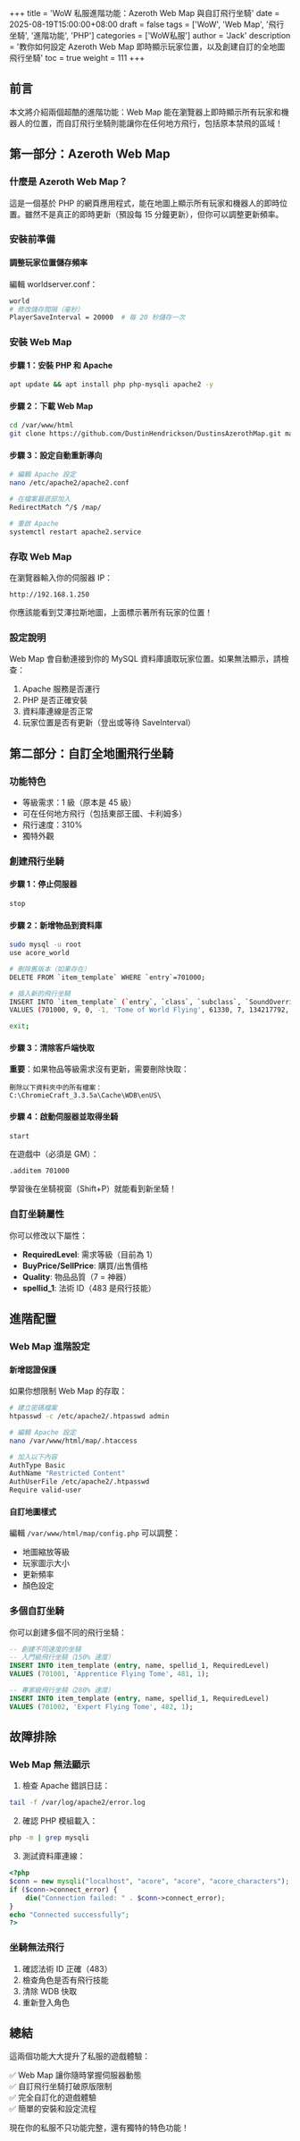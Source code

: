 +++
title = 'WoW 私服進階功能：Azeroth Web Map 與自訂飛行坐騎'
date = 2025-08-19T15:00:00+08:00
draft = false
tags = ['WoW', 'Web Map', '飛行坐騎', '進階功能', 'PHP']
categories = ['WoW私服']
author = 'Jack'
description = '教你如何設定 Azeroth Web Map 即時顯示玩家位置，以及創建自訂的全地圖飛行坐騎'
toc = true
weight = 111
+++

## 前言

本文將介紹兩個超酷的進階功能：Web Map 能在瀏覽器上即時顯示所有玩家和機器人的位置，而自訂飛行坐騎則能讓你在任何地方飛行，包括原本禁飛的區域！

## 第一部分：Azeroth Web Map

### 什麼是 Azeroth Web Map？

這是一個基於 PHP 的網頁應用程式，能在地圖上顯示所有玩家和機器人的即時位置。雖然不是真正的即時更新（預設每 15 分鐘更新），但你可以調整更新頻率。

### 安裝前準備

#### 調整玩家位置儲存頻率

編輯 worldserver.conf：

```bash
world
# 修改儲存間隔（毫秒）
PlayerSaveInterval = 20000  # 每 20 秒儲存一次
```

### 安裝 Web Map

#### 步驟 1：安裝 PHP 和 Apache

```bash
apt update && apt install php php-mysqli apache2 -y
```

#### 步驟 2：下載 Web Map

```bash
cd /var/www/html
git clone https://github.com/DustinHendrickson/DustinsAzerothMap.git map
```

#### 步驟 3：設定自動重新導向

```bash
# 編輯 Apache 設定
nano /etc/apache2/apache2.conf

# 在檔案最底部加入
RedirectMatch ^/$ /map/

# 重啟 Apache
systemctl restart apache2.service
```

### 存取 Web Map

在瀏覽器輸入你的伺服器 IP：

```
http://192.168.1.250
```

你應該能看到艾澤拉斯地圖，上面標示著所有玩家的位置！

### 設定說明

Web Map 會自動連接到你的 MySQL 資料庫讀取玩家位置。如果無法顯示，請檢查：

1. Apache 服務是否運行
2. PHP 是否正確安裝
3. 資料庫連線是否正常
4. 玩家位置是否有更新（登出或等待 SaveInterval）

## 第二部分：自訂全地圖飛行坐騎

### 功能特色

- 等級需求：1 級（原本是 45 級）
- 可在任何地方飛行（包括東部王國、卡利姆多）
- 飛行速度：310%
- 獨特外觀

### 創建飛行坐騎

#### 步驟 1：停止伺服器

```bash
stop
```

#### 步驟 2：新增物品到資料庫

```bash
sudo mysql -u root
use acore_world

# 刪除舊版本（如果存在）
DELETE FROM `item_template` WHERE `entry`=701000;

# 插入新的飛行坐騎
INSERT INTO `item_template` (`entry`, `class`, `subclass`, `SoundOverrideSubclass`, `name`, `displayid`, `Quality`, `Flags`, `FlagsExtra`, `BuyCount`, `BuyPrice`, `SellPrice`, `InventoryType`, `AllowableClass`, `AllowableRace`, `ItemLevel`, `RequiredLevel`, `RequiredSkill`, `RequiredSkillRank`, `requiredspell`, `requiredhonorrank`, `RequiredCityRank`, `RequiredReputationFaction`, `RequiredReputationRank`, `maxcount`, `stackable`, `ContainerSlots`, `stat_type1`, `stat_value1`, `stat_type2`, `stat_value2`, `stat_type3`, `stat_value3`, `stat_type4`, `stat_value4`, `stat_type5`, `stat_value5`, `stat_type6`, `stat_value6`, `stat_type7`, `stat_value7`, `stat_type8`, `stat_value8`, `stat_type9`, `stat_value9`, `stat_type10`, `stat_value10`, `ScalingStatDistribution`, `ScalingStatValue`, `dmg_min1`, `dmg_max1`, `dmg_type1`, `dmg_min2`, `dmg_max2`, `dmg_type2`, `armor`, `holy_res`, `fire_res`, `nature_res`, `frost_res`, `shadow_res`, `arcane_res`, `delay`, `ammo_type`, `RangedModRange`, `spellid_1`, `spelltrigger_1`, `spellcharges_1`, `spellppmRate_1`, `spellcooldown_1`, `spellcategory_1`, `spellcategorycooldown_1`, `spellid_2`, `spelltrigger_2`, `spellcharges_2`, `spellppmRate_2`, `spellcooldown_2`, `spellcategory_2`, `spellcategorycooldown_2`, `spellid_3`, `spelltrigger_3`, `spellcharges_3`, `spellppmRate_3`, `spellcooldown_3`, `spellcategory_3`, `spellcategorycooldown_3`, `spellid_4`, `spelltrigger_4`, `spellcharges_4`, `spellppmRate_4`, `spellcooldown_4`, `spellcategory_4`, `spellcategorycooldown_4`, `spellid_5`, `spelltrigger_5`, `spellcharges_5`, `spellppmRate_5`, `spellcooldown_5`, `spellcategory_5`, `spellcategorycooldown_5`, `bonding`, `description`, `PageText`, `LanguageID`, `PageMaterial`, `startquest`, `lockid`, `Material`, `sheath`, `RandomProperty`, `RandomSuffix`, `block`, `itemset`, `MaxDurability`, `area`, `Map`, `BagFamily`, `TotemCategory`, `socketColor_1`, `socketContent_1`, `socketColor_2`, `socketContent_2`, `socketColor_3`, `socketContent_3`, `socketBonus`, `GemProperties`, `RequiredDisenchantSkill`, `ArmorDamageModifier`, `duration`, `ItemLimitCategory`, `HolidayId`, `ScriptName`, `DisenchantID`, `FoodType`, `minMoneyLoot`, `maxMoneyLoot`, `flagsCustom`, `VerifiedBuild`) 
VALUES (701000, 9, 0, -1, 'Tome of World Flying', 61330, 7, 134217792, 0, 1, 4500000, 4500000, 0, -1, -1, 80, 1, 0, 0, 0, 0, 0, 0, 0, 0, 1, 0, 0, 0, 0, 0, 0, 0, 0, 0, 0, 0, 0, 0, 0, 0, 0, 0, 0, 0, 0, 0, 0, 0, 0, 0, 0, 0, 0, 0, 0, 0, 0, 0, 0, 0, 0, 1000, 0, 0, 483, 0, -1, 0, -1, 0, -1, 31700, 6, 0, 0, -1, 0, -1, 0, 0, 0, 0, -1, 0, -1, 0, 0, 0, 0, -1, 0, -1, 0, 0, 0, 0, -1, 0, -1, 0, 'Learn to fly everywhere', 0, 0, 0, 0, 0, 8, 0, 0, 0, 0, 0, 0, 0, 0, 0, 0, 0, 0, 0, 0, 0, 0, 0, 0, -1, 0, 0, 0, 0, '', 0, 0, 0, 0, 0, 1);

exit;
```

#### 步驟 3：清除客戶端快取

**重要**：如果物品等級需求沒有更新，需要刪除快取：

```
刪除以下資料夾中的所有檔案：
C:\ChromieCraft_3.3.5a\Cache\WDB\enUS\
```

#### 步驟 4：啟動伺服器並取得坐騎

```bash
start
```

在遊戲中（必須是 GM）：
```
.additem 701000
```

學習後在坐騎視窗（Shift+P）就能看到新坐騎！

### 自訂坐騎屬性

你可以修改以下屬性：

- **RequiredLevel**: 需求等級（目前為 1）
- **BuyPrice/SellPrice**: 購買/出售價格
- **Quality**: 物品品質（7 = 神器）
- **spellid_1**: 法術 ID（483 是飛行技能）

## 進階配置

### Web Map 進階設定

#### 新增認證保護

如果你想限制 Web Map 的存取：

```bash
# 建立密碼檔案
htpasswd -c /etc/apache2/.htpasswd admin

# 編輯 Apache 設定
nano /var/www/html/map/.htaccess

# 加入以下內容
AuthType Basic
AuthName "Restricted Content"
AuthUserFile /etc/apache2/.htpasswd
Require valid-user
```

#### 自訂地圖樣式

編輯 `/var/www/html/map/config.php` 可以調整：
- 地圖縮放等級
- 玩家圖示大小
- 更新頻率
- 顏色設定

### 多個自訂坐騎

你可以創建多個不同的飛行坐騎：

```sql
-- 創建不同速度的坐騎
-- 入門級飛行坐騎（150% 速度）
INSERT INTO item_template (entry, name, spellid_1, RequiredLevel) 
VALUES (701001, 'Apprentice Flying Tome', 481, 1);

-- 專家級飛行坐騎（280% 速度）
INSERT INTO item_template (entry, name, spellid_1, RequiredLevel) 
VALUES (701002, 'Expert Flying Tome', 482, 1);
```

## 故障排除

### Web Map 無法顯示

1. 檢查 Apache 錯誤日誌：
```bash
tail -f /var/log/apache2/error.log
```

2. 確認 PHP 模組載入：
```bash
php -m | grep mysqli
```

3. 測試資料庫連線：
```php
<?php
$conn = new mysqli("localhost", "acore", "acore", "acore_characters");
if ($conn->connect_error) {
    die("Connection failed: " . $conn->connect_error);
}
echo "Connected successfully";
?>
```

### 坐騎無法飛行

1. 確認法術 ID 正確（483）
2. 檢查角色是否有飛行技能
3. 清除 WDB 快取
4. 重新登入角色

## 總結

這兩個功能大大提升了私服的遊戲體驗：

✅ Web Map 讓你隨時掌握伺服器動態  
✅ 自訂飛行坐騎打破原版限制  
✅ 完全自訂化的遊戲體驗  
✅ 簡單的安裝和設定流程  

現在你的私服不只功能完整，還有獨特的特色功能！